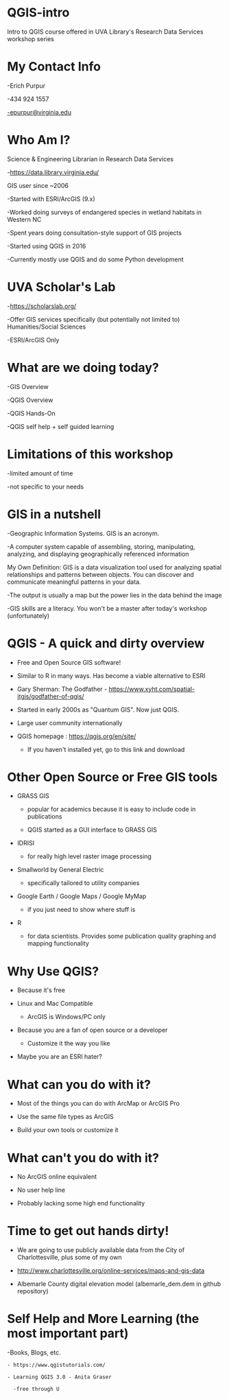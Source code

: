 # QGIS-intro
Intro to QGIS course offered in UVA Library's Research Data Services workshop series



# My Contact Info
  -Erich Purpur
  
  -434 924 1557
  
  -epurpur@virginia.edu



# Who Am I?
Science & Engineering Librarian in Research Data Services
  
  -https://data.library.virginia.edu/
 
GIS user since ~2006
  
  -Started with ESRI/ArcGIS (9.x)
  
  -Worked doing surveys of endangered species in wetland habitats in Western NC
  
  -Spent years doing consultation-style support of GIS projects
 
  -Started using QGIS in 2016
  
  -Currently mostly use QGIS and do some Python development
  

# UVA Scholar's Lab
  
  -https://scholarslab.org/
  
  -Offer GIS services specifically (but potentially not limited to) Humanities/Social Sciences
  
  -ESRI/ArcGIS Only
  

# What are we doing today?
  -GIS Overview
  
  -QGIS Overview
  
  -QGIS Hands-On 
  
  -QGIS self help + self guided learning
  
 
# Limitations of this workshop
  
  -limited amount of time
  
  -not specific to your needs
  

# GIS in a nutshell
  
  -Geographic Information Systems. GIS is an acronym.
  
  -A computer system capable of assembling, storing, manipulating, analyzing, and displaying geographically referenced 
  information
  
  My Own Definition: GIS is a data visualization tool used for analyzing spatial relationships and patterns between objects.
  You can discover and communicate meaningful patterns in your data.
  
  -The output is usually a map but the power lies in the data behind the image
  
  -GIS skills are a literacy. You won't be a master after today's workshop (unfortunately)
  

# QGIS - A quick and dirty overview
  - Free and Open Source GIS software!
  
  - Similar to R in many ways. Has become a viable alternative to ESRI
  
  - Gary Sherman: The Godfather - https://www.xyht.com/spatial-itgis/godfather-of-qgis/
  
  - Started in early 2000s as "Quantum GIS". Now just QGIS.
  
  - Large user community internationally
  
  - QGIS homepage : https://qgis.org/en/site/
    - If you haven't installed yet, go to this link and download
    

# Other Open Source or Free GIS tools
  - GRASS GIS
    
    - popular for academics because it is easy to include code in publications
    
    - QGIS started as a GUI interface to GRASS GIS
  
  - IDRISI
    
    - for really high level raster image processing
  
  - Smallworld by General Electric
    
    - specifically tailored to utility companies
  
  - Google Earth / Google Maps / Google MyMap
    
    - if you just need to show where stuff is
  
  - R
    
    - for data scientists. Provides some publication quality graphing and mapping functionality
    
    
# Why Use QGIS?
  
  - Because it's free
  
  - Linux and Mac Compatible
    
    - ArcGIS is Windows/PC only
  
  - Because you are a fan of open source or a developer
    
    - Customize it the way you like
  
  - Maybe you are an ESRI hater?
  
  
# What can you do with it?
  
  - Most of the things you can do with ArcMap or ArcGIS Pro
  
  - Use the same file types as ArcGIS
  
  - Build your own tools or customize it
  

# What can't you do with it?
  
  - No ArcGIS online equivalent
  
  - No user help line
  
  - Probably lacking some high end functionality
  
 
# Time to get out hands dirty!
  
  - We are going to use publicly available data from the City of Charlottesville, plus some of my own
  
  - http://www.charlottesville.org/online-services/maps-and-gis-data
  
  - Albemarle County digital elevation model (albemarle_dem.dem in github repository)
  
# Self Help and More Learning (the most important part)

  -Books, Blogs, etc.
  
    - https://www.qgistutorials.com/
    
    - Learning QGIS 3.0 - Anita Graser
    
      -free through U




  
  




